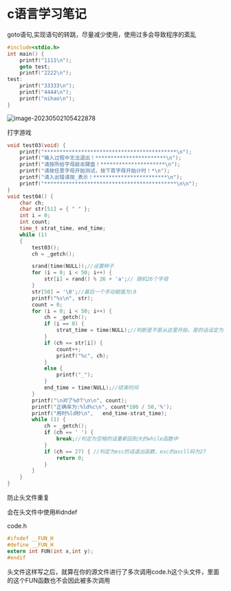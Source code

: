 # c语言学习笔记

goto语句,实现语句的转跳，尽量减少使用，使用过多会导致程序的紊乱

```c
#include<stdio.h>
int main() {
	printf("1111\n");
	goto test;
	printf("2222\n");
test:
	printf("33333\n");
	printf("4444\n");
	printf("nihao\n");
}
```

![image-20230502105422878](C:\Users\15081\AppData\Roaming\Typora\typora-user-images\image-20230502105422878.png)

打字游戏

```c
void test03(void) {
	printf("*******************************************\n");
	printf("输入过程中无法退出！***********************\n");
	printf("请按所给字母敲击键盘！*********************\n");
	printf("请按任意字母开始测试，按下首字母开始计时！*\n");
	printf("请入出错请按_表示！************************\n");
	printf("*******************************************\n\n");
}
void test04() {
	char ch;
	char str[51] = { " " };
	int i = 0;
	int count;
	time_t strat_time, end_time;
	while (1)
	{
		test03();
		ch = _getch();

		srand(time(NULL));//设置种子
		for (i = 0; i < 50; i++) {
			str[i] = rand() % 26 + 'a';// 随机26个字母
		}
		str[50] = '\0';//最后一个手动赋值为\0
		printf("%s\n", str);
		count = 0;
		for (i = 0; i < 50; i++) {
			ch = _getch();
			if (i == 0) {
				strat_time = time(NULL);//判断是不是从这里开始，是的话设定为开始时间
			}
			if (ch == str[i]) {
				count++;
				printf("%c", ch);
			}
			else {
				printf("_");
			}
			end_time = time(NULL);//结束时间
		}
		printf("\n对了%d个\n\n", count);
		printf("正确率为:%ld%c\n", count*100 / 50,'%');
		printf("用时%ld秒\n",   end_time-strat_time);
		while (1) {
			ch = _getch();
			if (ch == ' ') {
				break;//判定为空格的话重新回到大的while函数中
			}
			if (ch == 27) { //判定为esc的话退出函数，esc的ascll码为27
				return 0;
			}
		}
	}
}
```

防止头文件重复

会在头文件中使用#idndef

code.h

```c
#ifndef __FUN_H
#define __FUN_H
extern int FUN(int x,int y);
#endif
```

头文件这样写之后，就算在你的源文件进行了多次调用code.h这个头文件，里面的这个FUN函数也不会因此被多次调用
